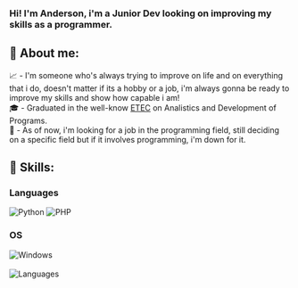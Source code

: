 ### Hi! I'm Anderson, i'm a Junior Dev looking on improving my skills as a programmer.
## 👀 About me:
📈 - I'm someone who's always trying to improve on life and on everything that i do, doesn't matter if its a hobby or a job, i'm always gonna be ready to improve my skills and show how capable i am! <br/>
🎓 - Graduated in the well-know [ETEC](https://www.cps.sp.gov.br/etec/) on Analistics and Development of Programs. <br/>
💼 - As of now, i'm looking for a job in the programming field, still deciding on a specific field but if it involves programming, i'm down for it. <br/>

## 📖 Skills:

### Languages
  ![Python](https://img.shields.io/badge/python-3670A0?style=for-the-badge&logo=python&logoColor=ffdd54)
  ![PHP](https://img.shields.io/badge/php-%23777BB4.svg?style=for-the-badge&logo=php&logoColor=white)
### OS
  ![Windows](https://img.shields.io/badge/Windows-0078D6?style=for-the-badge&logo=windows&logoColor=white)
  <br/><br/>
  ![Languages](https://github-readme-stats.vercel.app/api/top-langs/?username=anderson-bap&layout=compact&theme=dark)
